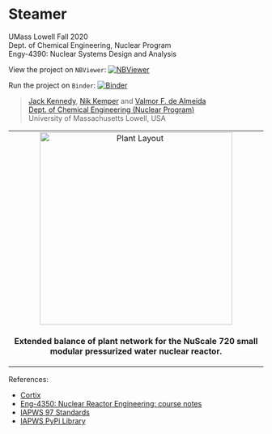 # Steamer

UMass Lowell Fall 2020 <br>
Dept. of Chemical Engineering, Nuclear Program <br>
Engy-4390: Nuclear Systems Design and Analysis

View the project on `NBViewer`: [![NBViewer](https://raw.githubusercontent.com/jupyter/design/master/logos/Badges/nbviewer_badge.svg)](https://nbviewer.jupyter.org/github/dpploy/engy-4390/blob/main/projects/sm-pwr/project-report.ipynb)

Run the project on `Binder`: [![Binder](https://mybinder.org/badge_logo.svg)](https://mybinder.org/v2/gh/dpploy/engy-4390/HEAD?filepath=projects%2Fsm-pwr%2Fproject-report.ipynb)

 >[Jack Kennedy](https://github.com/xxxx), [Nik Kemper](https://github.com/xxxx) and [Valmor F. de Almeida](https://github.com/dealmeidavf) <br>
 >[Dept. of Chemical Engineering (Nuclear Program)](https://www.uml.edu/Engineering/Chemical/faculty/de-Almeida-Valmor.aspx) <br>
 >University of Massachusetts Lowell, USA <br>


|  |
|:---:|
| <img width="380" src="pics/network-0.gv.png" title="Plant Layout"> |
| <p style="text-align:center;"><b>Extended balance of plant network for the NuScale 720 small modular pressurized water nuclear reactor.</b></p> |


References:

 + [Cortix](https://cortix.org/)
 + [Eng-4350: Nuclear Reactor Engineering: course notes](https://github.com/dpploy/engy-4350)
 + [IAPWS 97 Standards](http://www.iapws.org/relguide/IF97-Rev.html)
 + [IAPWS PyPi Library](https://pypi.org/project/iapws/)

